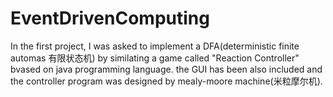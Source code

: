 # EventDrivenComputing
In the first project, I was asked to implement a DFA(deterministic finite automas 有限状态机) by similating a game called
"Reaction Controller" bvased on java programming language. the GUI has been also included and the controller program was 
designed by mealy-moore machine(米粒摩尔机).
